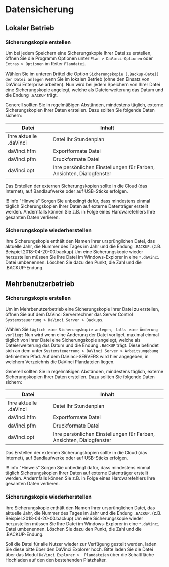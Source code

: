 # Datensicherung

## Lokaler Betrieb

### Sicherungskopie erstellen 

Um bei jedem Speichern eine Sicherungskopie Ihrer Datei zu erstellen, öffnen Sie die Programm Optionen unter  `Plan > DaVinci-Optionen` oder `Extras > Optionen` im Reiter `Plandatei`.

Wählen Sie im unteren Drittel die Option ``Sicherungskopie (.Backup-Datei) der Datei anlegen`` wenn Sie im lokalen Betrieb (ohne den Einsatz von DaVinci Enterprise arbeiten). Nun wird bei jedem Speichern von Ihrer Datei eine Sicherungskopie angelegt, welche als Dateierweiterung das Datum und die Endung ``.BACKUP`` trägt.

Generell sollten Sie in regelmäßigen Abständen, mindestens täglich, externe Sicherungskopien Ihrer Daten erstellen. Dazu sollten Sie folgende Daten sichern:

Datei| Inhalt
 --- | ---
Ihre aktuelle .daVinci | Datei Ihr Stundenplan
daVinci.hfm | Exportformate Datei
daVinci.pfm | Druckformate Datei
daVinci.opt | Ihre persönlichen Einstellungen für Farben, Ansichten, Dialogfenster

Das Erstellen der externen Sicherungskopien sollte in die Cloud (das Internet), auf Bandlaufwerke oder auf USB-Sticks erfolgen.

!!! info "Hinweis"
    Sorgen Sie unbedingt dafür, dass mindestens einmal täglich Sicherungskopien Ihrer
    Daten auf externe Datenträger erstellt  werden. Andernfalls können Sie z.B. in Folge eines Hardwarefehlers Ihre gesamten Daten verlieren.

### Sicherungskopie wiederherstellen

Ihre Sicherungskopie enthält den Namen Ihrer ursprünglichen Datei, das aktuelle Jahr, die Nummer des Tages im Jahr und die Endung ``.BACKUP``. (z.B. Beispiel.2018-04-20-00.backup)
Um eine Sicherungskopie wieder herzustellen müssen Sie Ihre Datei im Windows-Explorer in eine ``*.daVinci`` Datei umbenennen. Löschen Sie dazu den Punkt, die Zahl und die .BACKUP-Endung.

## Mehrbenutzerbetrieb

### Sicherungskopie erstellen 

Um im Mehrbenutzerbetrieb eine Sicherungskopie Ihrer Datei zu erstellen, öffnen Sie auf dem DaVinci Serverrechner das Server Control `Systemsteuerrung > DaVinci Server > Backups`.

Wählen Sie `täglich eine Sicherungskopie anlegen, falls eine Änderung vorliegt` Nun wird wenn eine Änderung der Datei vorliget, maximal einmal täglich von Ihrer Datei eine Sicherungskopie angelegt, welche als Dateierweiterung das Datum und die Endung ``.BACKUP`` trägt. Diese befindet sich an dem unter  `Systemsteuerrung > DaVinci Server > Arbeitsumgebung` definiertem Pfad. Auf dem DaVinci-SERVERS wird hier angegeben, in welchem Verzeichnis die DaVinci Plandateien liegen.

Generell sollten Sie in regelmäßigen Abständen, mindestens täglich, externe Sicherungskopien Ihrer Daten erstellen. Dazu sollten Sie folgende Daten sichern:

Datei| Inhalt
 --- | ---
Ihre aktuelle .daVinci | Datei Ihr Stundenplan
daVinci.hfm | Exportformate Datei
daVinci.pfm | Druckformate Datei
daVinci.opt | Ihre persönlichen Einstellungen für Farben, Ansichten, Dialogfenster

Das Erstellen der externen Sicherungskopien sollte in die Cloud (das Internet), auf Bandlaufwerke oder auf USB-Sticks erfolgen.

!!! info "Hinweis"
    Sorgen Sie unbedingt dafür, dass mindestens einmal täglich Sicherungskopien Ihrer
    Daten auf externe Datenträger erstellt  werden. Andernfalls können Sie z.B. in Folge eines Hardwarefehlers Ihre gesamten Daten verlieren.

### Sicherungskopie wiederherstellen

Ihre Sicherungskopie enthält den Namen Ihrer ursprünglichen Datei, das aktuelle Jahr, die Nummer des Tages im Jahr und die Endung ``.BACKUP``. (z.B. Beispiel.2018-04-20-00.backup)
Um eine Sicherungskopie wieder herzustellen müssen Sie Ihre Datei im Windows-Explorer in eine ``*.daVinci`` Datei umbenennen. Löschen Sie dazu den Punkt, die Zahl und die .BACKUP-Endung.

Soll die Datei für alle Nutzer wieder zur Verfügung gestellt werden, laden Sie diese bitte über den  DaVinci Explorer hoch. Bitte laden Sie die Datei über das Modul `DaVinci Explorer >  Plandateien` über die Schaltfläche Hochladen auf den den bestehenden Platzhalter.  

